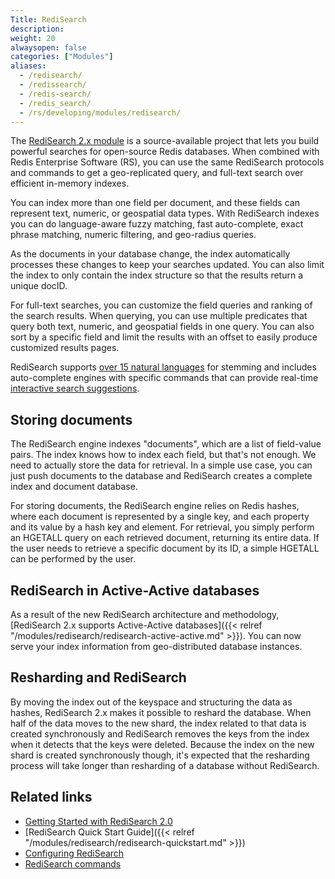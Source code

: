 ```yaml
---
Title: RediSearch
description:
weight: 20
alwaysopen: false
categories: ["Modules"]
aliases:
  - /redisearch/
  - /redissearch/
  - /redis-search/
  - /redis_search/
  - /rs/developing/modules/redisearch/
---
```

The [RediSearch 2.x module](https://redislabs.com/blog/introducing-redisearch-2-0/) is a source-available project that lets you build powerful searches for open-source Redis databases.
When combined with Redis Enterprise Software (RS), you can use the same RediSearch protocols and commands
to get a geo-replicated query, and full-text search over efficient in-memory indexes.

You can index more than one field per document, and these fields can represent text, numeric, or geospatial data types.
With RediSearch indexes you can do language-aware fuzzy matching, fast auto-complete, exact phrase matching, numeric filtering, and geo-radius queries.

As the documents in your database change, the index automatically processes these changes to keep your searches updated.
You can also limit the index to only contain the index structure so that the results return a unique docID.

For full-text searches, you can customize the field queries and ranking of the search results.
When querying, you can use multiple predicates that query both text, numeric, and geospatial fields in one query.
You can also sort by a specific field and limit the results with an offset to easily produce customized results pages.

RediSearch supports [over 15 natural languages](https://oss.redislabs.com/redisearch/Stemming/#supported_languages) for stemming and includes auto-complete engines with specific commands that can provide real-time [interactive search suggestions](https://oss.redislabs.com/redisearch/master/Commands/#ftsugadd).

## Storing documents

The RediSearch engine indexes "documents", which are a list of field-value pairs.
The index knows how to index each field, but that's not enough.
We need to actually store the data for retrieval.
In a simple use case, you can just push documents to the database and RediSearch creates a complete index and document database.

For storing documents, the RediSearch engine relies on Redis hashes,
where each document is represented by a single key, and each property and its value by a hash key and element.
For retrieval, you simply perform an HGETALL query on each retrieved document, returning its entire data.
If the user needs to retrieve a specific document by its ID, a simple HGETALL can be performed by the user.

## RediSearch in Active-Active databases

As a result of the new RediSearch architecture and methodology, [RediSearch 2.x supports Active-Active databases]({{< relref "/modules/redisearch/redisearch-active-active.md" >}}).
You can now serve your index information from geo-distributed database instances.

## Resharding and RediSearch

By moving the index out of the keyspace and structuring the data as hashes, RediSearch 2.x makes it possible to reshard the database.
When half of the data moves to the new shard, the index related to that data is created synchronously and RediSearch removes the keys from the index when it detects that the keys were deleted.
Because the index on the new shard is created synchronously though, it's expected that the resharding process will take longer than resharding of a database without RediSearch.

## Related links

- [Getting Started with RediSearch 2.0](https://redislabs.com/blog/getting-started-with-redisearch-2-0/)
- [RediSearch Quick Start Guide]({{< relref "/modules/redisearch/redisearch-quickstart.md" >}})
- [Configuring RediSearch](https://oss.redislabs.com/redisearch/Configuring/)
- [RediSearch commands](http://redisearch.io/)
